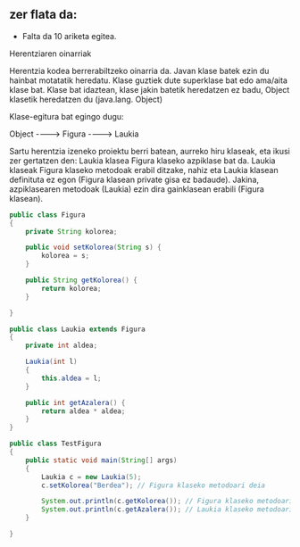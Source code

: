 ## zer flata da:

- Falta da 10 ariketa egitea.

Herentziaren oinarriak

Herentzia kodea berrerabiltzeko oinarria da.
Javan klase batek ezin du hainbat motatatik heredatu.
Klase guztiek dute superklase bat edo ama/aita klase bat.
Klase bat idaztean, klase jakin batetik heredatzen ez badu, Object klasetik heredatzen du (java.lang. Object)

Klase-egitura bat egingo dugu:

Object ----> Figura ----> Laukia

Sartu herentzia izeneko proiektu berri batean, aurreko hiru klaseak, eta ikusi zer gertatzen den: Laukia klasea Figura klaseko azpiklase bat da. Laukia klaseak Figura klaseko metodoak erabil ditzake, nahiz eta Laukia klasean definituta ez egon (Figura klasean private gisa ez badaude). Jakina, azpiklasearen metodoak (Laukia) ezin dira gainklasean erabili (Figura klasean).

```java
public class Figura
{
	private String kolorea;

	public void setKolorea(String s) {
		kolorea = s;
	}

	public String getKolorea() {
		return kolorea;
	}

}

public class Laukia extends Figura
{
	private int aldea;

	Laukia(int l)
	{
		this.aldea = l;
	}

	public int getAzalera() {
		return aldea * aldea;
	}
}

public class TestFigura
{
	public static void main(String[] args)
	{
		Laukia c = new Laukia(5);
		c.setKolorea("Berdea"); // Figura klaseko metodoari deia

		System.out.println(c.getKolorea()); // Figura klaseko metodoari deia
		System.out.println(c.getAzalera()); // Laukia klaseko metodoari deia
	}

}
```
